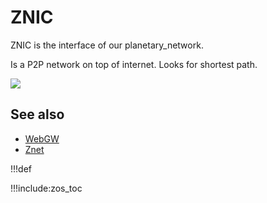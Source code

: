 # ZNIC

ZNIC is the interface of our planetary_network.

Is a P2P network on top of internet. Looks for shortest path.

![](img/znet_znic.png)

## See also

- [WebGW](webgw)
- [Znet](znet)

!!!def 

!!!include:zos_toc